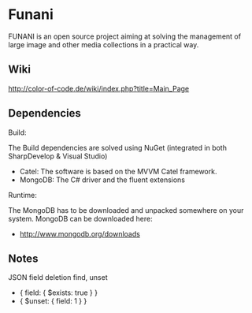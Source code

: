 Funani
======

FUNANI is an open source project aiming at solving the management of large image and other media collections in a practical way.

Wiki
----

http://color-of-code.de/wiki/index.php?title=Main_Page

Dependencies
------------

Build:

 The Build dependencies are solved using NuGet (integrated in both SharpDevelop & Visual Studio)
 * Catel: The software is based on the MVVM Catel framework.
 * MongoDB: The C# driver and the fluent extensions

Runtime:

The MongoDB has to be downloaded and unpacked somewhere on your system. MongoDB can be downloaded here:

- http://www.mongodb.org/downloads


Notes
-----

JSON field deletion find, unset

- { field: { $exists: true } }
- { $unset: { field: 1 } }

